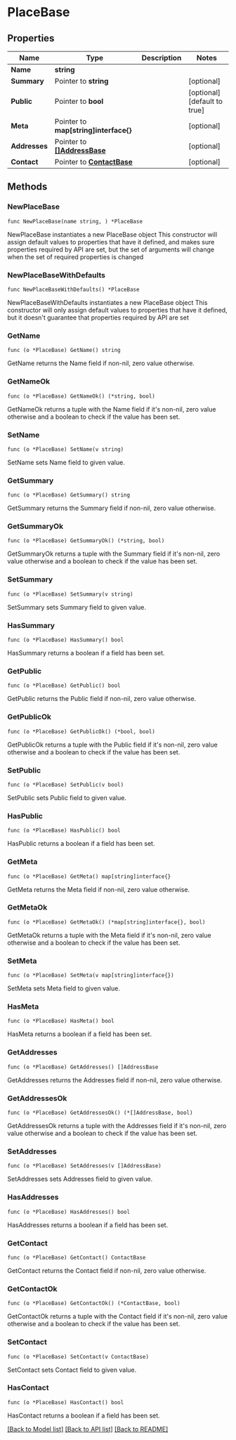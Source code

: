 # PlaceBase

## Properties

Name | Type | Description | Notes
------------ | ------------- | ------------- | -------------
**Name** | **string** |  | 
**Summary** | Pointer to **string** |  | [optional] 
**Public** | Pointer to **bool** |  | [optional] [default to true]
**Meta** | Pointer to **map[string]interface{}** |  | [optional] 
**Addresses** | Pointer to [**[]AddressBase**](AddressBase.md) |  | [optional] 
**Contact** | Pointer to [**ContactBase**](ContactBase.md) |  | [optional] 

## Methods

### NewPlaceBase

`func NewPlaceBase(name string, ) *PlaceBase`

NewPlaceBase instantiates a new PlaceBase object
This constructor will assign default values to properties that have it defined,
and makes sure properties required by API are set, but the set of arguments
will change when the set of required properties is changed

### NewPlaceBaseWithDefaults

`func NewPlaceBaseWithDefaults() *PlaceBase`

NewPlaceBaseWithDefaults instantiates a new PlaceBase object
This constructor will only assign default values to properties that have it defined,
but it doesn't guarantee that properties required by API are set

### GetName

`func (o *PlaceBase) GetName() string`

GetName returns the Name field if non-nil, zero value otherwise.

### GetNameOk

`func (o *PlaceBase) GetNameOk() (*string, bool)`

GetNameOk returns a tuple with the Name field if it's non-nil, zero value otherwise
and a boolean to check if the value has been set.

### SetName

`func (o *PlaceBase) SetName(v string)`

SetName sets Name field to given value.


### GetSummary

`func (o *PlaceBase) GetSummary() string`

GetSummary returns the Summary field if non-nil, zero value otherwise.

### GetSummaryOk

`func (o *PlaceBase) GetSummaryOk() (*string, bool)`

GetSummaryOk returns a tuple with the Summary field if it's non-nil, zero value otherwise
and a boolean to check if the value has been set.

### SetSummary

`func (o *PlaceBase) SetSummary(v string)`

SetSummary sets Summary field to given value.

### HasSummary

`func (o *PlaceBase) HasSummary() bool`

HasSummary returns a boolean if a field has been set.

### GetPublic

`func (o *PlaceBase) GetPublic() bool`

GetPublic returns the Public field if non-nil, zero value otherwise.

### GetPublicOk

`func (o *PlaceBase) GetPublicOk() (*bool, bool)`

GetPublicOk returns a tuple with the Public field if it's non-nil, zero value otherwise
and a boolean to check if the value has been set.

### SetPublic

`func (o *PlaceBase) SetPublic(v bool)`

SetPublic sets Public field to given value.

### HasPublic

`func (o *PlaceBase) HasPublic() bool`

HasPublic returns a boolean if a field has been set.

### GetMeta

`func (o *PlaceBase) GetMeta() map[string]interface{}`

GetMeta returns the Meta field if non-nil, zero value otherwise.

### GetMetaOk

`func (o *PlaceBase) GetMetaOk() (*map[string]interface{}, bool)`

GetMetaOk returns a tuple with the Meta field if it's non-nil, zero value otherwise
and a boolean to check if the value has been set.

### SetMeta

`func (o *PlaceBase) SetMeta(v map[string]interface{})`

SetMeta sets Meta field to given value.

### HasMeta

`func (o *PlaceBase) HasMeta() bool`

HasMeta returns a boolean if a field has been set.

### GetAddresses

`func (o *PlaceBase) GetAddresses() []AddressBase`

GetAddresses returns the Addresses field if non-nil, zero value otherwise.

### GetAddressesOk

`func (o *PlaceBase) GetAddressesOk() (*[]AddressBase, bool)`

GetAddressesOk returns a tuple with the Addresses field if it's non-nil, zero value otherwise
and a boolean to check if the value has been set.

### SetAddresses

`func (o *PlaceBase) SetAddresses(v []AddressBase)`

SetAddresses sets Addresses field to given value.

### HasAddresses

`func (o *PlaceBase) HasAddresses() bool`

HasAddresses returns a boolean if a field has been set.

### GetContact

`func (o *PlaceBase) GetContact() ContactBase`

GetContact returns the Contact field if non-nil, zero value otherwise.

### GetContactOk

`func (o *PlaceBase) GetContactOk() (*ContactBase, bool)`

GetContactOk returns a tuple with the Contact field if it's non-nil, zero value otherwise
and a boolean to check if the value has been set.

### SetContact

`func (o *PlaceBase) SetContact(v ContactBase)`

SetContact sets Contact field to given value.

### HasContact

`func (o *PlaceBase) HasContact() bool`

HasContact returns a boolean if a field has been set.


[[Back to Model list]](../README.md#documentation-for-models) [[Back to API list]](../README.md#documentation-for-api-endpoints) [[Back to README]](../README.md)


